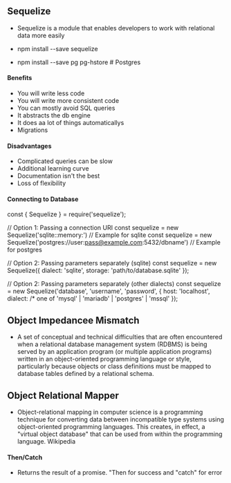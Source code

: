 ## Sequelize
- Sequelize is a module that enables developers to work with relational data more easily

- npm install --save sequelize
- npm install --save pg pg-hstore # Postgres

#### Benefits
- You will write less code
- You will write more consistent code
- You can mostly avoid SQL queries
- It abstracts the db engine
- It does aa lot of things automaticallys
- Migrations

#### Disadvantages
- Complicated queries can be slow
- Additional learning curve
- Documentation isn't the best 
- Loss of flexibility

#### Connecting to Database
const { Sequelize } = require('sequelize');

// Option 1: Passing a connection URI
const sequelize = new Sequelize('sqlite::memory:') // Example for sqlite
const sequelize = new Sequelize('postgres://user:pass@example.com:5432/dbname') // Example for postgres

// Option 2: Passing parameters separately (sqlite)
const sequelize = new Sequelize({
  dialect: 'sqlite',
  storage: 'path/to/database.sqlite'
});

// Option 2: Passing parameters separately (other dialects)
const sequelize = new Sequelize('database', 'username', 'password', {
  host: 'localhost',
  dialect: /* one of 'mysql' | 'mariadb' | 'postgres' | 'mssql' 
});

## Object Impedancee Mismatch
- A set of conceptual and technical difficulties that are often encountered when a relational database management system (RDBMS) is being served by an application program (or multiple application programs) written in an object-oriented programming language or style, particularly because objects or class definitions must be mapped to database tables defined by a relational schema.

## Object Relational Mapper
- Object-relational mapping in computer science is a programming technique for converting data between incompatible type systems using object-oriented programming languages. This creates, in effect, a "virtual object database" that can be used from within the programming language. Wikipedia

#### Then/Catch
- Returns the result of a promise.  "Then for success and "catch" for error



